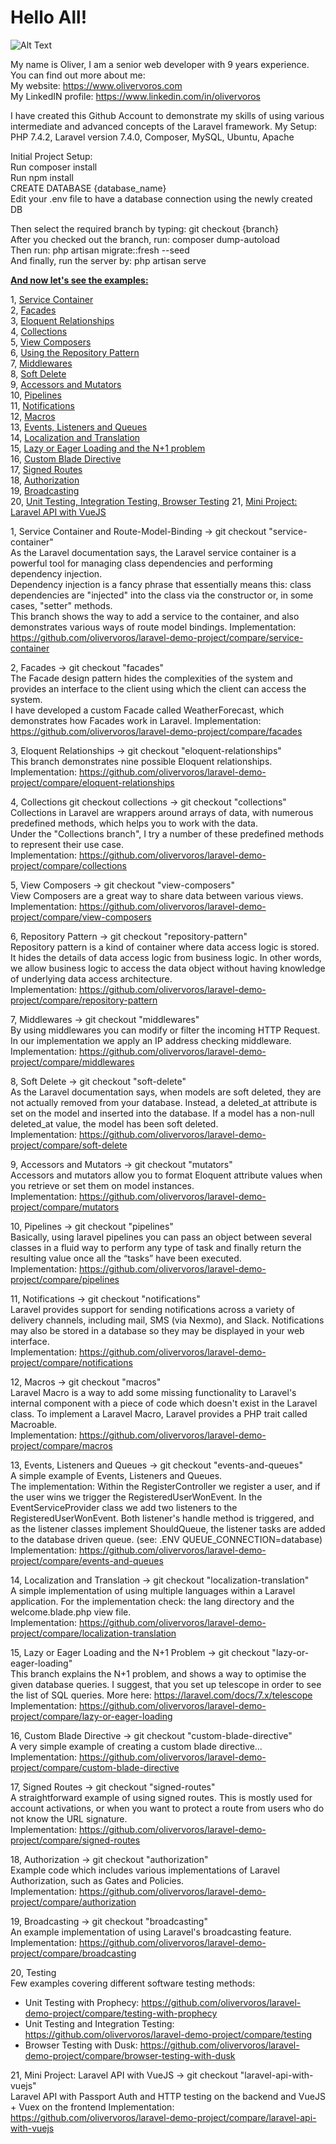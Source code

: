 <h1>Hello All!</h1>

![Alt Text](https://media.giphy.com/media/pxwlYSM8PfY5y/giphy.gif)

My name is Oliver, I am a senior web developer with 9 years experience.   
You can find out more about me:   
My website: https://www.olivervoros.com    
My LinkedIN profile: https://www.linkedin.com/in/olivervoros 

I have created this Github Account to demonstrate my skills of using various intermediate and advanced concepts of the Laravel framework.
My Setup: 
PHP 7.4.2, Laravel version 7.4.0, Composer, MySQL, Ubuntu, Apache
  
Initial Project Setup:    
Run composer install  
Run npm install  
CREATE DATABASE {database_name}  
Edit your .env file to have a database connection using the newly created DB  

Then select the required branch by typing: git checkout {branch}   
After you checked out the branch, run: composer dump-autoload   
Then run: php artisan migrate::fresh --seed   
And finally, run the server by: php artisan serve   

<u><b>And now let's see the examples:</b></u>   

 1, <a href="#sc">Service Container</a>  
 2, <a href="#fac">Facades</a>  
 3, <a href="#eloq-rel">Eloquent Relationships</a>  
 4, <a href="#coll">Collections</a>  
 5, <a href="#wc">View Composers</a>  
 6, <a href="#repo">Using the Repository Pattern</a>  
 7, <a href="#mw">Middlewares</a>  
 8, <a href="#sd">Soft Delete</a>  
 9, <a href="#aam">Accessors and Mutators</a>  
10, <a href="#pipe">Pipelines</a>  
11, <a href="#noty">Notifications</a>  
12, <a href="#macros">Macros</a>  
13, <a href="#eaq">Events, Listeners and Queues</a>  
14, <a href="#lat">Localization and Translation</a>  
15, <a href="#lel">Lazy or Eager Loading and the N+1 problem</a>  
16, <a href="#cbd">Custom Blade Directive</a>  
17, <a href="#siro">Signed Routes</a>  
18, <a href="#auth">Authorization</a>      
19, <a href="#bc">Broadcasting</a>  
20, <a href="#test">Unit Testing, Integration Testing, Browser Testing</a>
21, <a href="#vue">Mini Project: Laravel API with VueJS</a>

1, <a name="sc">Service Container and Route-Model-Binding</a> -> git checkout "service-container"         
As the Laravel documentation says, the Laravel service container is a powerful tool for managing class dependencies and performing dependency injection.    
Dependency injection is a fancy phrase that essentially means this: class dependencies are "injected" into the class via the constructor or, in some cases, "setter" methods.   
This branch shows the way to add a service to the container, and also demonstrates various ways of route model bindings.
Implementation: https://github.com/olivervoros/laravel-demo-project/compare/service-container        

2, <a name="fac">Facades </a> -> git checkout "facades"    
The Facade design pattern hides the complexities of the system and provides an interface to the client using which the client can access the system.    
I have developed a custom Facade called WeatherForecast, which demonstrates how Facades work in Laravel.
Implementation: https://github.com/olivervoros/laravel-demo-project/compare/facades       

3, <a name="eloq-rel">Eloquent Relationships</a> -> git checkout "eloquent-relationships"       
This branch demonstrates nine possible Eloquent relationships.     
Implementation: https://github.com/olivervoros/laravel-demo-project/compare/eloquent-relationships       

4, <a name="coll">Collections git checkout collections</a> -> git checkout "collections"   
Collections in Laravel are wrappers around arrays of data, with numerous predefined methods, which helps you to work with the data.       
Under the "Collections branch", I try a number of these predefined methods to represent their use case.     
Implementation: https://github.com/olivervoros/laravel-demo-project/compare/collections      

5, <a name="wc">View Composers</a> -> git checkout "view-composers"     
View Composers are a great way to share data between various views.      
Implementation: https://github.com/olivervoros/laravel-demo-project/compare/view-composers      

6, <a name="repo">Repository Pattern</a> -> git checkout "repository-pattern"    
Repository pattern is a kind of container where data access logic is stored. 
It hides the details of data access logic from business logic. 
In other words, we allow business logic to access the data object without having knowledge of underlying data access architecture.     
Implementation: https://github.com/olivervoros/laravel-demo-project/compare/repository-pattern      

7, <a name="mw">Middlewares</a> -> git checkout "middlewares"    
By using middlewares you can modify or filter the incoming HTTP Request.    
In our implementation we apply an IP address checking middleware.     
Implementation: https://github.com/olivervoros/laravel-demo-project/compare/middlewares     

8, <a name="sd">Soft Delete</a> -> git checkout "soft-delete"   
As the Laravel documentation says, when models are soft deleted, they are not actually removed from your database. 
Instead, a deleted_at attribute is set on the model and inserted into the database. 
If a model has a non-null deleted_at value, the model has been soft deleted.      
Implementation: https://github.com/olivervoros/laravel-demo-project/compare/soft-delete     

9, <a name="aam">Accessors and Mutators</a> -> git checkout "mutators"       
Accessors and mutators allow you to format Eloquent attribute values when you retrieve or set them on model instances.    
Implementation: https://github.com/olivervoros/laravel-demo-project/compare/mutators     

10, <a name="pipe">Pipelines</a> -> git checkout "pipelines"       
Basically, using laravel pipelines you can pass an object between several classes in a fluid way 
to perform any type of task and finally return the resulting value once all the “tasks” have been executed.     
Implementation: https://github.com/olivervoros/laravel-demo-project/compare/pipelines    

11, <a name="noty">Notifications</a> -> git checkout "notifications"     
Laravel provides support for sending notifications across a variety of delivery channels, including mail, SMS (via Nexmo), and Slack. 
Notifications may also be stored in a database so they may be displayed in your web interface.     
Implementation: https://github.com/olivervoros/laravel-demo-project/compare/notifications 

12, <a name="macros">Macros</a> -> git checkout "macros"   
Laravel Macro is a way to add some missing functionality to Laravel's internal component with a piece of code which doesn't exist in the Laravel class. 
To implement a Laravel Macro, Laravel provides a PHP trait called Macroable.     
Implementation: https://github.com/olivervoros/laravel-demo-project/compare/macros

13, <a name="eaq">Events, Listeners and Queues</a> -> git checkout "events-and-queues"     
A simple example of Events, Listeners and Queues.   
The implementation: Within the RegisterController we register a user, and if the user wins we trigger 
the RegisteredUserWonEvent. In the EventServiceProvider class we add two listeners to the RegisteredUserWonEvent.
Both listener's handle method is triggered, and as the listener classes implement ShouldQueue, 
the listener tasks are added to the database driven queue. (see: .ENV QUEUE_CONNECTION=database)         
Implementation: https://github.com/olivervoros/laravel-demo-project/compare/events-and-queues 

14, <a name="lat">Localization and Translation</a> -> git checkout "localization-translation"     
A simple implementation of using multiple languages within a Laravel application.
For the implementation check: the lang directory and the welcome.blade.php view file.      
Implementation: https://github.com/olivervoros/laravel-demo-project/compare/localization-translation

15, <a name="lel">Lazy or Eager Loading and the N+1 Problem</a> -> git checkout "lazy-or-eager-loading"      
This branch explains the N+1 problem, and shows a way to optimise the given database queries.
I suggest, that you set up telescope in order to see the list of SQL queries.
More here: https://laravel.com/docs/7.x/telescope       
Implementation: https://github.com/olivervoros/laravel-demo-project/compare/lazy-or-eager-loading

16, <a name="cbd">Custom Blade Directive</a> -> git checkout "custom-blade-directive"    
A very simple example of creating a custom blade directive...     
Implementation: https://github.com/olivervoros/laravel-demo-project/compare/custom-blade-directive

17, <a name="siro">Signed Routes</a> -> git checkout "signed-routes"    
A straightforward example of using signed routes. This is mostly used for account activations, or when you want to protect a route from users who do not know the URL signature.       
Implementation: https://github.com/olivervoros/laravel-demo-project/compare/signed-routes

18, <a name="auth">Authorization</a> -> git checkout "authorization"     
Example code which includes various implementations of Laravel Authorization, such as Gates and Policies.      
Implementation: https://github.com/olivervoros/laravel-demo-project/compare/authorization

19, <a name="bc">Broadcasting</a> -> git checkout "broadcasting"    
An example implementation of using Laravel's broadcasting feature.       
Implementation: https://github.com/olivervoros/laravel-demo-project/compare/broadcasting

20, <a name="test">Testing</a>            
Few examples covering different software testing methods:      
- Unit Testing with Prophecy: https://github.com/olivervoros/laravel-demo-project/compare/testing-with-prophecy
- Unit Testing and Integration Testing: https://github.com/olivervoros/laravel-demo-project/compare/testing
- Browser Testing with Dusk: https://github.com/olivervoros/laravel-demo-project/compare/browser-testing-with-dusk

21, <a name="vue">Mini Project: Laravel API with VueJS</a> -> git checkout "laravel-api-with-vuejs"       
Laravel API with Passport Auth and HTTP testing on the backend and VueJS + Vuex on the frontend
Implementation: https://github.com/olivervoros/laravel-demo-project/compare/laravel-api-with-vuejs
